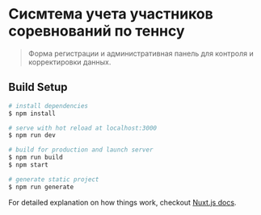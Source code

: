 # Сисмтема учета участников соревнований по теннсу

> Форма регистрации и административная панель для контроля и корректировки данных.

## Build Setup

``` bash
# install dependencies
$ npm install

# serve with hot reload at localhost:3000
$ npm run dev

# build for production and launch server
$ npm run build
$ npm start

# generate static project
$ npm run generate
```

For detailed explanation on how things work, checkout [Nuxt.js docs](https://nuxtjs.org).
